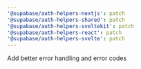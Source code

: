 ```yaml
---
'@supabase/auth-helpers-nextjs': patch
'@supabase/auth-helpers-shared': patch
'@supabase/auth-helpers-sveltekit': patch
'@supabase/auth-helpers-react': patch
'@supabase/auth-helpers-svelte': patch
---
```


Add better error handling and error codes
